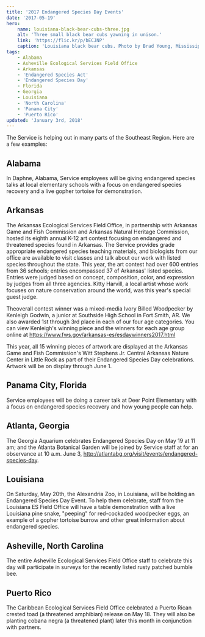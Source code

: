 ```yaml
---
title: '2017 Endangered Species Day Events'
date: '2017-05-19'
hero:
    name: louisiana-black-bear-cubs-three.jpg
    alt: 'Three small black bear cubs yawning in unison.'
    link: 'https://flic.kr/p/bECJNP'
    caption: 'Louisiana black bear cubs. Photo by Brad Young, Mississippi Department of Wildlife, Fisheries and Parks.'
tags:
    - Alabama
    - Asheville Ecological Services Field Office
    - Arkansas
    - 'Endangered Species Act'
    - 'Endangered Species Day'
    - Florida
    - Georgia
    - Louisiana
    - 'North Carolina'
    - 'Panama City'
    - 'Puerto Rico'
updated: 'January 3rd, 2018'
---
```


The Service is helping out in many parts of the Southeast Region. Here are a few examples:

## Alabama

In Daphne, Alabama, Service employees will be giving endangered species talks at local elementary schools with a focus on endangered species recovery and a live gopher tortoise for demonstration.  

## Arkansas

The Arkansas Ecological Services Field Office, in partnership with Arkansas Game and Fish Commission and Arkansas Natural Heritage Commission, hosted its eighth annual K-12 art contest focusing on endangered and threatened species found in Arkansas. The Service provides  grade appropriate endangered species teaching materials, and biologists from our office are available to visit classes and talk about our work with listed species throughout the state. This year, the art contest had over 600 entries from 36 schools; entries encompassed 37 of Arkansas' listed species. Entries were judged based on concept, composition, color, and expression by judges from all three agencies. Kitty Harvill, a local artist whose work focuses on nature conservation around the world, was this year's special guest judge. 

Theoverall contest winner  was a mixed-media Ivory Billed Woodpecker by Kenleigh Godwin, a junior at Southside High School in Fort Smith, AR. We also awarded 1st through 3rd place in each of our four age categories. You can view Kenleigh's winning piece and the winners for each age group online at https://www.fws.gov/arkansas-es/esdaywinners2017.html

This year, all 15 winning pieces of artwork are displayed at the Arkansas Game and Fish Commission's Witt Stephens Jr. Central Arkansas Nature Center in Little Rock as part of their Endangered Species Day celebrations. Artwork will be on display through June 1.

## Panama City, Florida

Service employees will be doing a career talk at Deer Point Elementary with a focus on endangered species recovery and how young people can help.

## Atlanta, Georgia

The Georgia Aquarium celebrates Endangered Species Day on May 19 at 11 am; and the Atlanta Botanical Garden will be joined by Service staff at for an observance at 10 a.m. June 3, http://atlantabg.org/visit/events/endangered-species-day.

## Louisiana

On Saturday, May 20th, the Alexandria Zoo, in Louisiana, will be holding an Endangered Species Day Event. To help them celebrate, staff from the Louisiana ES Field Office will have a table demonstration with a live Louisiana pine snake, "peeping" for red-cockaded woodpecker eggs, an example of a gopher tortoise burrow and other great information about endangered species.

## Asheville, North Carolina

The entire Asheville Ecological Services Field Office staff to celebrate this day will participate in surveys for the recently listed rusty patched bumble bee.

## Puerto Rico

The Caribbean Ecological Services Field Office celebrated a Puerto Rican crested toad (a threatened amphibian) release on May 18.  They will also be planting cobana negra (a threatened plant) later this month in conjunction with partners.
